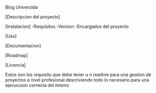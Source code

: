 Blog Universida 

[Descripcion del proyecto]

[Instalacion]
-Requisitos
-Version
-Encargados del proyecto

[Uso]

[Documentacion]

[Roadmap]

[Licencia]

Estos son los requisito que debe tener u n readme para una gestion de proyectos a nivel profesional descriviendo todo lo necesario para una ejecucuion correcta del mismo
